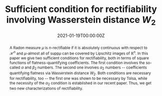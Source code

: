 ﻿---
title: "Sufficient condition for rectifiability involving Wasserstein distance $W_2$"

# Authors
# If you created a profile for a user (e.g. the default `admin` user), write the username (folder name) here 
# and it will be replaced with their full name and linked to their profile.
authors:
- D. Dąbrowski

date: "2021-01-19T00:00:00Z"
doi: ""

# Schedule page publish date (NOT publication's date).
publishDate: "2017-01-01T00:00:00Z"

# Publication type.
# Legend: 0 = Uncategorized; 1 = Conference paper; 2 = Journal article;
# 3 = Preprint / Working Paper; 4 = Report; 5 = Book; 6 = Book section;
# 7 = Thesis; 8 = Patent
publication_types: ["2"]

# Publication name and optional abbreviated publication name.
publication: J. Geom. Anal. 31, 8539–8606
publication_short: J. Geom. Anal. 31, 8539–8606

abstract: "A Radon measure $\\mu$ is $n$-rectifiable if it is absolutely continuous with respect to $\\mathcal{H}^n$ and $\\mu$-almost all of supp$\\mu$ can be covered by Lipschitz images of $\\mathbb{R}^n$. In this paper we give two sufficient conditions for rectifiability, both in terms of square functions of flatness-quantifying coefficients. The first condition involves the so-called $\\alpha$ and $\\beta_2$ numbers. The second one involves $\\alpha_2$ numbers -- coefficients quantifying flatness via Wasserstein distance $W_2$. Both conditions are necessary for rectifiability, too -- the first one was shown to be necessary by Tolsa, while the necessity of the $\\alpha_2$ condition is established in our recent paper. Thus, we get two new characterizations of rectifiability."
# Summary. An optional shortened abstract.
# summary: Lorem ipsum dolor sit amet, consectetur adipiscing elit. Duis posuere tellus ac convallis placerat. Proin tincidunt magna sed ex sollicitudin condimentum.

tags: []

# Display this page in the Featured widget?
featured: false

# Custom links (uncomment lines below)
# links:
# - name: "arXiv:2011.12717"
#   url: https://arxiv.org/abs/2011.12717

links:
- name: "Article"
  url: "https://link.springer.com/article/10.1007/s12220-020-00603-y"
- name: "ReadCube"
  url: "https://rdcu.be/cdStE"
- name: "arXiv"
  url: "https://arxiv.org/abs/1904.11004"

url_pdf: ''
url_code: ''
url_dataset: ''
url_poster: ''
url_project: ''
url_slides: ''
url_source: ''
url_video: ''
url_preprint: ''

# Featured image
# To use, add an image named `featured.jpg/png` to your page's folder. 
# image:
#  caption: 'Image credit: [**Unsplash**](https://unsplash.com/photos/pLCdAaMFLTE)'
#  focal_point: ""
#  preview_only: false

# Associated Projects (optional).
#   Associate this publication with one or more of your projects.
#   Simply enter your project's folder or file name without extension.
#   E.g. `internal-project` references `content/project/internal-project/index.md`.
#   Otherwise, set `projects: []`.
# projects:
# - example

# Slides (optional).
#   Associate this publication with Markdown slides.
#   Simply enter your slide deck's filename without extension.
#   E.g. `slides: "example"` references `content/slides/example/index.md`.
#   Otherwise, set `slides: ""`.
# slides: example
---
